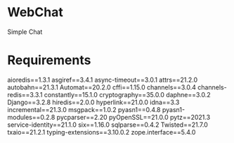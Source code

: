 # WebChat
Simple Chat
# Requirements
aioredis==1.3.1
asgiref==3.4.1
async-timeout==3.0.1
attrs==21.2.0
autobahn==21.3.1
Automat==20.2.0
cffi==1.15.0
channels==3.0.4
channels-redis==3.3.1
constantly==15.1.0
cryptography==35.0.0
daphne==3.0.2
Django==3.2.8
hiredis==2.0.0
hyperlink==21.0.0
idna==3.3
incremental==21.3.0
msgpack==1.0.2
pyasn1==0.4.8
pyasn1-modules==0.2.8
pycparser==2.20
pyOpenSSL==21.0.0
pytz==2021.3
service-identity==21.1.0
six==1.16.0
sqlparse==0.4.2
Twisted==21.7.0
txaio==21.2.1
typing-extensions==3.10.0.2
zope.interface==5.4.0
